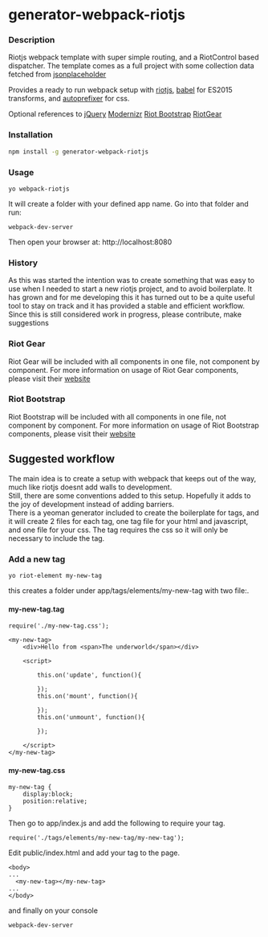 # generator-webpack-riotjs
### Description
Riotjs webpack template with super simple routing, and a RiotControl based dispatcher.
The template comes as a full project with some collection data fetched from [jsonplaceholder](http://jsonplaceholder.typicode.com/)

Provides a ready to run webpack setup with [riotjs](https://muut.com/riotjs/), [babel](https://babeljs.io/) for ES2015 transforms, and [autoprefixer](https://github.com/postcss/autoprefixer) for css.

Optional references to
[jQuery](http://jquery.com/)
[Modernizr](http://modernizr.com/)
[Riot Bootstrap](http://cognitom.github.io/riot-bootstrap/)
[RiotGear](https://riotgear.github.io/)

### Installation
```bash
npm install -g generator-webpack-riotjs
```
### Usage
```
yo webpack-riotjs
```
It will create a folder with your defined app name. Go into that folder and run:
```
webpack-dev-server
```
Then open your browser at: http://localhost:8080

### History
As this was started the intention was to create something that was easy to use when I needed to start a new riotjs project, and to avoid boilerplate. It has grown and for me developing this it has turned out to be a quite useful tool to stay on track and it has provided a stable and efficient workflow.
Since this is still considered work in progress, please contribute, make suggestions 

### Riot Gear
Riot Gear will be included with all components in one file, not component by component.
For more information on usage of Riot Gear components, please visit their [website](https://riotgear.github.io/)

### Riot Bootstrap
Riot Bootstrap will be included with all components in one file, not component by component.
For more information on usage of Riot Bootstrap components, please visit their [website](http://cognitom.github.io/riot-bootstrap/)

## Suggested workflow
The main idea is to create a setup with webpack that keeps out of the way, much like riotjs doesnt add walls to development.<br>
Still, there are some conventions added to this setup. Hopefully it adds to the joy of development instead of adding barriers.<br>
There is a yeoman generator included to create the boilerplate for tags, and it will create 2 files for each tag, one tag file for your html and javascript, and one file for your css. The tag requires the css so it will only be necessary to include the tag.<br>


### Add a new tag
```
yo riot-element my-new-tag
```
this creates a folder under app/tags/elements/my-new-tag with two file:.

#### my-new-tag.tag
```
require('./my-new-tag.css');

<my-new-tag>
    <div>Hello from <span>The underworld</span></div>

	<script>

		this.on('update', function(){

		});
		this.on('mount', function(){

		});
		this.on('unmount', function(){

		});

	</script>
</my-new-tag>
```

#### my-new-tag.css
```
my-new-tag {
	display:block;
	position:relative;
}
```

Then go to app/index.js and add the following to require your tag.
```
require('./tags/elements/my-new-tag/my-new-tag');
```

Edit public/index.html and add your tag to the page.
```
<body>
...
  <my-new-tag></my-new-tag>
...
</body>
```
and finally on your console
```
webpack-dev-server
```


